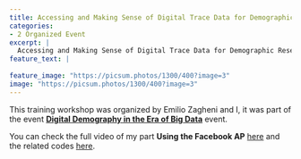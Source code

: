 ```yaml
---
title: Accessing and Making Sense of Digital Trace Data for Demographic Research
categories:
- 2 Organized Event
excerpt: |
  Accessing and Making Sense of Digital Trace Data for Demographic Research
feature_text: |
   
feature_image: "https://picsum.photos/1300/400?image=3"
image: "https://picsum.photos/1300/400?image=3"
---
```



This training workshop was organized by Emilio Zagheni and I, it was part of the event [**Digital Demography in the Era of Big Data**](https://iussp.org/en/digital-demography-era-big-data) event.

You can check the full video of my part **Using the Facebook AP** [here](https://vimeo.com/351372897/08e873f197) and the related codes [here](https://github.com/SofiaG1l/Using_Facebook_API).
